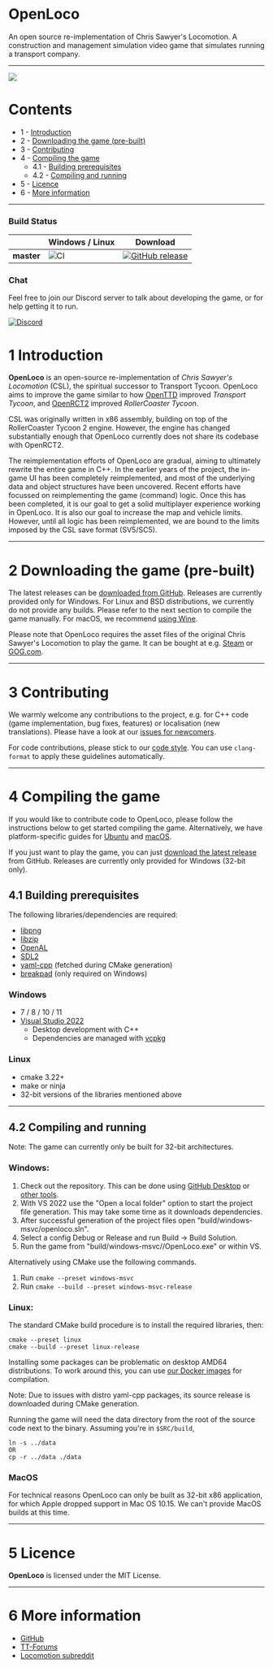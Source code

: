 # OpenLoco
An open source re-implementation of Chris Sawyer's Locomotion. A construction and management simulation video game that simulates running a transport company.

---

![](https://user-images.githubusercontent.com/604665/55420349-1a2aea00-5577-11e9-87da-78fe5cdb09e1.png)

# Contents
- 1 - [Introduction](#1-introduction)
- 2 - [Downloading the game (pre-built)](#2-downloading-the-game-pre-built)
- 3 - [Contributing](#3-contributing)
- 4 - [Compiling the game](#4-compiling-the-game)
  - 4.1 - [Building prerequisites](#41-building-prerequisites)
  - 4.2 - [Compiling and running](#42-compiling-and-running)
- 5 - [Licence](#5-licence)
- 6 - [More information](#6-more-information)

---

### Build Status
|             | Windows / Linux | Download |
|-------------|-----------------|----------|
| **master**  | ![CI](https://github.com/OpenLoco/OpenLoco/workflows/CI/badge.svg) | [![GitHub release](https://img.shields.io/github/release/OpenLoco/OpenLoco.svg)](https://github.com/OpenLoco/OpenLoco/releases) |

### Chat

Feel free to join our Discord server to talk about developing the game, or for help getting it to run.

[![Discord](https://img.shields.io/discord/689445672390361176)](https://discord.gg/vEuNRHD)


# 1 Introduction

**OpenLoco** is an open-source re-implementation of *Chris Sawyer's Locomotion* (CSL), the spiritual successor to Transport Tycoon. OpenLoco aims to improve the game similar to how [OpenTTD](https://openttd.org) improved *Transport Tycoon*, and [OpenRCT2](https://openrct2.io) improved *RollerCoaster Tycoon*.

CSL was originally written in x86 assembly, building on top of the RollerCoaster Tycoon 2 engine. However, the engine has changed substantially enough that OpenLoco currently does not share its codebase with OpenRCT2.

The reimplementation efforts of OpenLoco are gradual, aiming to ultimately rewrite the entire game in C++. In the earlier years of the project, the in-game UI has been completely reimplemented, and most of the underlying data and object structures have been uncovered. Recent efforts have focussed on reimplementing the game (command) logic. Once this has been completed, it is our goal to get a solid multiplayer experience working in OpenLoco. It is also our goal to increase the map and vehicle limits. However, until all logic has been reimplemented, we are bound to the limits imposed by the CSL save format (SV5/SC5).

---

# 2 Downloading the game (pre-built)

The latest releases can be [downloaded from GitHub](https://github.com/OpenLoco/OpenLoco/releases). Releases are currently provided only for Windows.
For Linux and BSD distributions, we currently do not provide any builds. Please refer to the next section to compile the game manually. For macOS, we recommend [using Wine](https://github.com/OpenLoco/OpenLoco/wiki/Running-OpenLoco-on-macOS).

Please note that OpenLoco requires the asset files of the original Chris Sawyer's Locomotion to play the game.
It can be bought at e.g. [Steam](https://store.steampowered.com/app/356430/) or [GOG.com](https://www.gog.com/game/chris_sawyers_locomotion).

---

# 3 Contributing

We warmly welcome any contributions to the project, e.g. for C++ code (game implementation, bug fixes, features) or localisation (new translations).
Please have a look at our [issues for newcomers](https://github.com/OpenLoco/OpenLoco/issues?q=is%3Aopen+label%3A%22good+first+issue%22%2C%22hacktoberfest%22).

For code contributions, please stick to our [code style](https://github.com/OpenLoco/OpenLoco/wiki/Coding-Style).
You can use `clang-format` to apply these guidelines automatically.

---

# 4 Compiling the game

If you would like to contribute code to OpenLoco, please follow the instructions below to get started compiling the game.
Alternatively, we have platform-specific guides for [Ubuntu](https://github.com/OpenLoco/OpenLoco/wiki/Building-on-Ubuntu) and [macOS](https://github.com/OpenLoco/OpenLoco/wiki/Building-on-macOS).

If you just want to play the game, you can just [download the latest release](https://github.com/OpenLoco/OpenLoco/releases) from GitHub.
Releases are currently only provided for Windows (32-bit only).

## 4.1 Building prerequisites

The following libraries/dependencies are required:
- [libpng](http://www.libpng.org/pub/png/libpng.html)
- [libzip](https://libzip.org)
- [OpenAL](https://www.openal.org/)
- [SDL2](https://www.libsdl.org/download-2.0.php)
- [yaml-cpp](https://github.com/jbeder/yaml-cpp) (fetched during CMake generation)
- [breakpad](https://github.com/google/breakpad) (only required on Windows)

### Windows
- 7 / 8 / 10 / 11
- [Visual Studio 2022](https://www.visualstudio.com/vs/community/)
  - Desktop development with C++
  - Dependencies are managed with [vcpkg](https://github.com/Microsoft/vcpkg)

### Linux
- cmake 3.22+
- make or ninja
- 32-bit versions of the libraries mentioned above

---

## 4.2 Compiling and running

Note: The game can currently only be built for 32-bit architectures.

### Windows:

1. Check out the repository. This can be done using [GitHub Desktop](https://desktop.github.com) or [other tools](https://help.github.com/articles/which-remote-url-should-i-use).
2. With VS 2022 use the "Open a local folder" option to start the project file generation. This may take some time as it downloads dependencies.
3. After successful generation of the project files open "build/windows-msvc/openloco.sln".
4. Select a config Debug or Release and run Build -> Build Solution.
4. Run the game from "build/windows-msvc/<config>/OpenLoco.exe" or within VS.

Alternatively using CMake use the following commands.

1. Run `cmake --preset windows-msvc`
2. Run `cmake --build --preset windows-msvc-release`

### Linux:

The standard CMake build procedure is to install the required libraries, then:
```
cmake --preset linux
cmake --build --preset linux-release
```

Installing some packages can be problematic on desktop AMD64 distributions. To work around this, you can use [our Docker images](https://github.com/OpenLoco/openloco-docker-build) for compilation.
    
Note: Due to issues with distro yaml-cpp packages, its source release is downloaded during CMake generation.

Running the game will need the data directory from the root of the source code next to the binary. Assuming you're in `$SRC/build`, 
```
ln -s ../data
OR
cp -r ../data ./data 
```

### MacOS

For technical reasons OpenLoco can only be built as 32-bit x86 application, for which Apple dropped support in Mac OS 10.15. We can't provide MacOS builds at this time.

---

# 5 Licence
**OpenLoco** is licensed under the MIT License.

---

# 6 More information
- [GitHub](https://github.com/OpenLoco/OpenLoco)
- [TT-Forums](https://www.tt-forums.net)
- [Locomotion subreddit](https://www.reddit.com/r/locomotion/)
